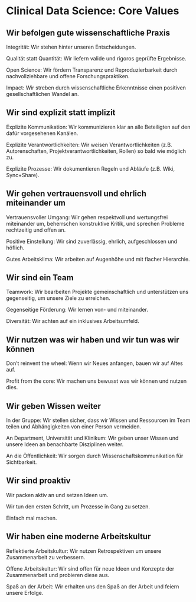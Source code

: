 # Clinical Data Science: Core Values

## Wir befolgen gute wissenschaftliche Praxis

Integrität: Wir stehen hinter unseren Entscheidungen.

Qualität statt Quantität: Wir liefern valide und rigoros geprüfte Ergebnisse.

Open Science: Wir fördern Transparenz und Reproduzierbarkeit durch nachvollziehbare und offene Forschungspraktiken.

Impact: Wir streben durch wissenschaftliche Erkenntnisse einen positiven gesellschaftlichen Wandel an.

## Wir sind explizit statt implizit

Explizite Kommunikation: Wir kommunizieren klar an alle Beteiligten auf den dafür vorgesehenen Kanälen.

Explizite Verantwortlichkeiten: Wir weisen Verantwortlichkeiten (z.B. Autorenschaften, Projektverantwortlichkeiten, Rollen) so bald wie möglich zu.

Explizite Prozesse: Wir dokumentieren Regeln und Abläufe (z.B. Wiki, Sync+Share).

## Wir gehen vertrauensvoll und ehrlich miteinander um

Vertrauensvoller Umgang: Wir gehen respektvoll und wertungsfrei miteinander um, beherrschen konstruktive Kritik, und sprechen Probleme rechtzeitig und offen an.

Positive Einstellung:  Wir sind zuverlässig, ehrlich, aufgeschlossen und höflich.

Gutes Arbeitsklima: Wir arbeiten auf Augenhöhe und mit flacher Hierarchie.

## Wir sind ein Team

Teamwork: Wir bearbeiten Projekte gemeinschaftlich und unterstützen uns gegenseitig, um unsere Ziele zu erreichen.

Gegenseitige Förderung: Wir lernen von- und miteinander.

Diversität: Wir achten auf ein inklusives Arbeitsumfeld.

## Wir nutzen was wir haben und wir tun was wir können

Don’t reinvent the wheel: Wenn wir Neues anfangen, bauen wir auf Altes auf.

Profit from the core: Wir machen uns bewusst was wir können und nutzen dies.

## Wir geben Wissen weiter

In der Gruppe: Wir stellen sicher, dass wir Wissen und Ressourcen im Team teilen und Abhängigkeiten von einer Person vermeiden.

An Department, Universität und Klinikum: Wir geben unser Wissen und unsere Ideen an benachbarte Disziplinen weiter.

An die Öffentlichkeit: Wir sorgen durch Wissenschaftskommunikation für Sichtbarkeit.

## Wir sind proaktiv

Wir packen aktiv an und setzen Ideen um.

Wir tun den ersten Schritt, um Prozesse in Gang zu setzen.

Einfach mal machen.

## Wir haben eine moderne Arbeitskultur

Reflektierte Arbeitskultur: Wir nutzen Retrospektiven um unsere Zusammenarbeit zu verbessern.

Offene Arbeitskultur: Wir sind offen für neue Ideen und Konzepte der Zusammenarbeit und probieren diese aus.

Spaß an der Arbeit: Wir erhalten uns den Spaß an der Arbeit und feiern unsere Erfolge.

